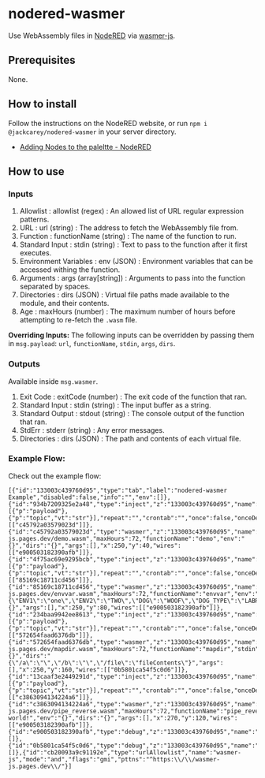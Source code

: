 # nodered-wasmer

Use WebAssembly files in [NodeRED](https://nodered.org/) via [wasmer-js](wasmer-js).

## Prerequisites

None.

## How to install

Follow the instructions on the NodeRED website, or run `npm i @jackcarey/nodered-wasmer` in your server directory.

- [Adding Nodes to the paleltte - NodeRED](https://nodered.org/docs/user-guide/runtime/adding-nodes)

## How to use

### Inputs
1. Allowlist
   : allowlist (regex) : An allowed list of URL regular expression patterns.
2. URL
   : url (string) : The address to fetch the WebAssembly file from.
3. Function
   : functionName (string) : The name of the function to run.
4. Standard Input
   : stdin (string) : Text to pass to the function after it first executes.
5. Environment Variables
   : env (JSON) : Environment variables that can be accessed withing the function.
6. Arguments
   : args (array[string]) : Arguments to pass into the function separated by spaces.
7. Directories
   : dirs (JSON) : Virtual file paths made available to the module, and their contents.
8. Age
   : maxHours (number) : The maximum number of hours before attempting to re-fetch the `.wasm` file.
   
**Overriding Inputs:** The following inputs can be overridden by passing them in `msg.payload`: `url`, `functionName`, `stdin`, `args`, `dirs`.
### Outputs
Available inside `msg.wasmer`.
1. Exit Code
   : exitCode (number) : The exit code of the function that ran.
2. Standard Input
   : stdin (string) : The input buffer as a string.
3. Standard Output
   : stdout (string) : The console output of the function that ran.
4. StdErr
   : stderr (string) : Any error messages.
5. Directories
   : dirs (JSON) : The path and contents of each virtual file.

### Example Flow:

Check out the example flow:

```
[{"id":"133003c439760d95","type":"tab","label":"nodered-wasmer Example","disabled":false,"info":"","env":[]},{"id":"934b7209325e2a48","type":"inject","z":"133003c439760d95","name":"","props":[{"p":"payload"},{"p":"topic","vt":"str"}],"repeat":"","crontab":"","once":false,"onceDelay":0.1,"topic":"","payload":"","payloadType":"date","x":100,"y":40,"wires":[["c45792a03579023d"]]},{"id":"c45792a03579023d","type":"wasmer","z":"133003c439760d95","name":"","allowlist":"cb20093a9c91192e","url":"https://wasmer-js.pages.dev/demo.wasm","maxHours":72,"functionName":"demo","env":"{}","dirs":"{}","args":[],"x":250,"y":40,"wires":[["e900503182390afb"]]},{"id":"4f75ac69e9295bcb","type":"inject","z":"133003c439760d95","name":"","props":[{"p":"payload"},{"p":"topic","vt":"str"}],"repeat":"","crontab":"","once":false,"onceDelay":0.1,"topic":"","payload":"","payloadType":"date","x":100,"y":80,"wires":[["85169c18711cd456"]]},{"id":"85169c18711cd456","type":"wasmer","z":"133003c439760d95","name":"","allowlist":"cb20093a9c91192e","url":"https://wasmer-js.pages.dev/envvar.wasm","maxHours":72,"functionName":"envvar","env":"{\"ENV1\":\"one\",\"ENV2\":\"TWO\",\"DOG\":\"WOOF\",\"DOG_TYPE\":\"LABRADOR\"}","dirs":"{}","args":[],"x":250,"y":80,"wires":[["e900503182390afb"]]},{"id":"234baa9942ee8613","type":"inject","z":"133003c439760d95","name":"","props":[{"p":"payload"},{"p":"topic","vt":"str"}],"repeat":"","crontab":"","once":false,"onceDelay":0.1,"topic":"","payload":"","payloadType":"date","x":100,"y":160,"wires":[["572654faad6376db"]]},{"id":"572654faad6376db","type":"wasmer","z":"133003c439760d95","name":"","allowlist":"cb20093a9c91192e","url":"https://wasmer-js.pages.dev/mapdir.wasm","maxHours":72,"functionName":"mapdir","stdin":"","env":"{}","dirs":"{\"/a\":\"\",\"/b\":\"\",\"/file\":\"fileContents\"}","args":[],"x":250,"y":160,"wires":[["0b5801ca54f5c0d6"]]},{"id":"13caaf3e2449291d","type":"inject","z":"133003c439760d95","name":"","props":[{"p":"payload"},{"p":"topic","vt":"str"}],"repeat":"","crontab":"","once":false,"onceDelay":0.1,"topic":"","payload":"","payloadType":"date","x":100,"y":120,"wires":[["c3863094134224a6"]]},{"id":"c3863094134224a6","type":"wasmer","z":"133003c439760d95","name":"","allowlist":"cb20093a9c91192e","url":"https://wasmer-js.pages.dev/pipe_reverse.wasm","maxHours":72,"functionName":"pipe_reverse","stdin":"Hello world!","env":"{}","dirs":"{}","args":[],"x":270,"y":120,"wires":[["e900503182390afb"]]},{"id":"e900503182390afb","type":"debug","z":"133003c439760d95","name":"stdout","active":true,"tosidebar":true,"console":false,"tostatus":false,"complete":"wasmer.stdout","targetType":"msg","statusVal":"","statusType":"auto","x":430,"y":80,"wires":[]},{"id":"0b5801ca54f5c0d6","type":"debug","z":"133003c439760d95","name":"wasmer","active":true,"tosidebar":true,"console":false,"tostatus":false,"complete":"wasmer","targetType":"msg","statusVal":"","statusType":"auto","x":440,"y":160,"wires":[]},{"id":"cb20093a9c91192e","type":"urlAllowlist","name":"wasmer-js","mode":"and","flags":"gmi","pttns":"^https:\\/\\/wasmer-js.pages.dev\\/"}]
```
